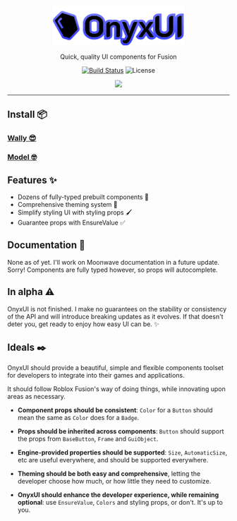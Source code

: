 <p align="center">
  <a href="https://avafe.me/OnyxUI">
    <picture>
      <source media="(prefers-color-scheme: dark)" srcset="/gh-assets/logo.svg"></source>
      <source media="(prefers-color-scheme: light)" srcset="/gh-assets/logo.svg"></source>
      <img alt="OnyxUI" src="/gh-assets/logo.svg" height="90"></img>
    </picture>
  </a>
</p>

<p align="center">
  Quick, quality UI components for Fusion
</p>

<p align="center">
  <a href="https://github.com/imavafe/OnyxUI/actions"><img src="https://img.shields.io/github/actions/workflow/status/imavafe/OnyxUI/ci.yaml?branch=main" alt="Build Status"></img></a>
  <img title="MIT licensed" alt="License" src="https://img.shields.io/github/license/ImAvafe/OnyxUI"></img>
</p>

<p align="center">
  <a href="https://discord.gg/fyeYey62Dm"><img src="https://dcbadge.vercel.app/api/server/fyeYey62Dm"></img></a>
</p>

---

## Install 📦

### [Wally 😎](https://wally.run/package/imavafe/onyx-ui)

### [Model 🤓](https://github.com/ImAvafe/OnyxUI/releases/latest)

## Features ✨

- Dozens of fully-typed prebuilt components 🧩
- Comprehensive theming system 🎨
- Simplify styling UI with styling props 🖌️
- Guarantee props with EnsureValue ✅

## Documentation 📄

None as of yet. I'll work on Moonwave documentation in a future update. Sorry! Components are fully typed however, so props will autocomplete.

## In alpha ⚠️

OnyxUI is not finished. I make no guarantees on the stability or consistency of the  API and will introduce  breaking updates as it evolves. If that doesn't deter you, get ready to enjoy how easy UI can be. ✨

## Ideals ✒️

OnyxUI should provide a beautiful, simple and flexible components toolset for developers to integrate into their games and applications.

It should follow Roblox Fusion's way of doing things, while innovating upon areas as necessary.

- **Component props should be consistent**: `Color` for a `Button` should mean the same as `Color` does for a `Badge`.

- **Props should be inherited across components**: `Button` should support the props from `BaseButton`, `Frame` and `GuiObject`.

- **Engine-provided properties should be supported**: `Size`, `AutomaticSize`, etc are useful everywhere, and should be supported everywhere.

- **Theming should be both easy and comprehensive**, letting the developer choose how much, or how little they need to customize.

- **OnyxUI should enhance the developer experience, while remaining optional**: use `EnsureValue`, `Colors` and styling props, or don't. It's up to you.

##

<!-- [![By Avafe](/gh-assets/watermark.svg)](https://avafe.me) -->
